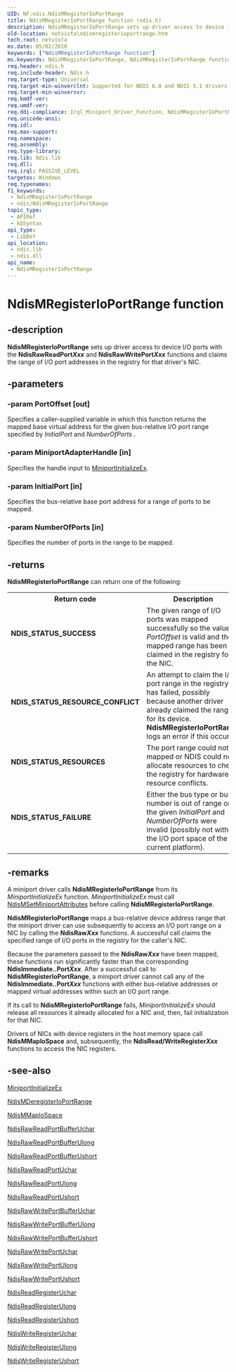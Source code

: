 ```yaml
---
UID: NF:ndis.NdisMRegisterIoPortRange
title: NdisMRegisterIoPortRange function (ndis.h)
description: NdisMRegisterIoPortRange sets up driver access to device I/O ports with the NdisRawReadPortXxx and NdisRawWritePortXxx functions and claims the range of I/O port addresses in the registry for that driver's NIC.
old-location: netvista\ndismregisterioportrange.htm
tech.root: netvista
ms.date: 05/02/2018
keywords: ["NdisMRegisterIoPortRange function"]
ms.keywords: NdisMRegisterIoPortRange, NdisMRegisterIoPortRange function [Network Drivers Starting with Windows Vista], miniport_port_io_ref_fa0141f1-639d-485d-a074-8af029c04406.xml, ndis/NdisMRegisterIoPortRange, netvista.ndismregisterioportrange
req.header: ndis.h
req.include-header: Ndis.h
req.target-type: Universal
req.target-min-winverclnt: Supported for NDIS 6.0 and NDIS 5.1 drivers (see    NdisMRegisterIoPortRange (NDIS   5.1)) in Windows Vista. Supported for NDIS 5.1 drivers (see    NdisMRegisterIoPortRange (NDIS   5.1)) in Windows XP.
req.target-min-winversvr: 
req.kmdf-ver: 
req.umdf-ver: 
req.ddi-compliance: Irql_Miniport_Driver_Function, NdisMRegisterIoPortRange
req.unicode-ansi: 
req.idl: 
req.max-support: 
req.namespace: 
req.assembly: 
req.type-library: 
req.lib: Ndis.lib
req.dll: 
req.irql: PASSIVE_LEVEL
targetos: Windows
req.typenames: 
f1_keywords:
 - NdisMRegisterIoPortRange
 - ndis/NdisMRegisterIoPortRange
topic_type:
 - APIRef
 - kbSyntax
api_type:
 - LibDef
api_location:
 - ndis.lib
 - ndis.dll
api_name:
 - NdisMRegisterIoPortRange
---
```


# NdisMRegisterIoPortRange function


## -description

<b>NdisMRegisterIoPortRange</b> sets up driver access to device I/O ports with the 
  <b>NdisRawReadPort<i>Xxx</i></b> and 
  <b>NdisRawWritePort<i>Xxx</i></b> functions and claims the range of I/O port addresses in the registry for that driver's
  NIC.

## -parameters

### -param PortOffset [out]


Specifies a caller-supplied variable in which this function returns the mapped base virtual
     address for the given bus-relative I/O port range specified by 
     <i>InitialPort</i> and 
     <i>NumberOfPorts</i> .

### -param MiniportAdapterHandle [in]


Specifies the handle input to 
     <a href="/windows-hardware/drivers/ddi/ndis/nc-ndis-miniport_initialize">MiniportInitializeEx</a>.

### -param InitialPort [in]


Specifies the bus-relative base port address for a range of ports to be mapped.

### -param NumberOfPorts [in]


Specifies the number of ports in the range to be mapped.

## -returns

<b>NdisMRegisterIoPortRange</b> can return one of the following:

<table>
<tr>
<th>Return code</th>
<th>Description</th>
</tr>
<tr>
<td width="40%">
<dl>
<dt><b>NDIS_STATUS_SUCCESS</b></dt>
</dl>
</td>
<td width="60%">
The given range of I/O ports was mapped successfully so the value at 
       <i>PortOffset</i> is valid and the mapped range has been claimed in the registry for the NIC.

</td>
</tr>
<tr>
<td width="40%">
<dl>
<dt><b>NDIS_STATUS_RESOURCE_CONFLICT</b></dt>
</dl>
</td>
<td width="60%">
An attempt to claim the I/O port range in the registry has failed, possibly because another
       driver already claimed the range for its device. 
       <b>NdisMRegisterIoPortRange</b> logs an error if this occurs.

</td>
</tr>
<tr>
<td width="40%">
<dl>
<dt><b>NDIS_STATUS_RESOURCES</b></dt>
</dl>
</td>
<td width="60%">
The port range could not be mapped or NDIS could not allocate resources to check the registry
       for hardware-resource conflicts.

</td>
</tr>
<tr>
<td width="40%">
<dl>
<dt><b>NDIS_STATUS_FAILURE</b></dt>
</dl>
</td>
<td width="60%">
Either the bus type or bus number is out of range or the given 
       <i>InitialPort</i> and 
       <i>NumberOfPorts</i> were invalid (possibly not within the I/O port space of the current
       platform).

</td>
</tr>
</table>

## -remarks

A miniport driver calls 
    <b>NdisMRegisterIoPortRange</b> from its 
    <i>MiniportInitializeEx</i> function. 
    <i>MiniportInitializeEx</i> must call 
    <a href="/windows-hardware/drivers/ddi/ndis/nf-ndis-ndismsetminiportattributes">
    NdisMSetMiniportAttributes</a> before calling 
    <b>NdisMRegisterIoPortRange</b>.

<b>NdisMRegisterIoPortRange</b> maps a bus-relative device address range that the miniport driver can use
    subsequently to access an I/O port range on a NIC by calling the 
    <b>NdisRaw<i>Xxx</i></b> functions. A successful call claims the specified range of I/O ports in the registry for the
    caller's NIC.

Because the parameters passed to the 
    <b>NdisRaw<i>Xxx</i></b> have been mapped, these functions run significantly faster than the corresponding 
    <b>NdisImmediate..Port<i>Xxx</i></b>. After a successful call to 
    <b>NdisMRegisterIoPortRange</b>, a miniport driver cannot call any of the 
    <b>NdisImmediate..Port<i>Xxx</i></b> functions with either bus-relative addresses or mapped virtual addresses within such an I/O
    port range.

If its call to 
    <b>NdisMRegisterIoPortRange</b> fails, 
    <i>MiniportInitializeEx</i> should release all resources it already allocated for a NIC and, then, fail
    initialization for that NIC.

Drivers of NICs with device registers in the host memory space call 
    <b>NdisMMapIoSpace</b> and, subsequently, the 
    <b>NdisRead/WriteRegister<i>Xxx</i></b> functions to access the NIC registers.

## -see-also

<a href="/windows-hardware/drivers/ddi/ndis/nc-ndis-miniport_initialize">MiniportInitializeEx</a>



<a href="/windows-hardware/drivers/ddi/ndis/nf-ndis-ndismderegisterioportrange">NdisMDeregisterIoPortRange</a>



<a href="/windows-hardware/drivers/devtest/ndis-ndismmapiospace">NdisMMapIoSpace</a>



<a href="/windows-hardware/drivers/ddi/ndis/nf-ndis-ndisrawreadportbufferuchar">NdisRawReadPortBufferUchar</a>



<a href="/windows-hardware/drivers/ddi/ndis/nf-ndis-ndisrawreadportbufferulong">NdisRawReadPortBufferUlong</a>



<a href="/windows-hardware/drivers/ddi/ndis/nf-ndis-ndisrawreadportbufferushort">NdisRawReadPortBufferUshort</a>



<a href="/windows-hardware/drivers/ddi/ndis/nf-ndis-ndisrawreadportuchar">NdisRawReadPortUchar</a>



<a href="/windows-hardware/drivers/ddi/ndis/nf-ndis-ndisrawreadportulong">NdisRawReadPortUlong</a>



<a href="/windows-hardware/drivers/ddi/ndis/nf-ndis-ndisrawreadportushort">NdisRawReadPortUshort</a>



<a href="/windows-hardware/drivers/ddi/ndis/nf-ndis-ndisrawwriteportbufferuchar">NdisRawWritePortBufferUchar</a>



<a href="/windows-hardware/drivers/ddi/ndis/nf-ndis-ndisrawwriteportbufferulong">NdisRawWritePortBufferUlong</a>



<a href="/windows-hardware/drivers/ddi/ndis/nf-ndis-ndisrawwriteportbufferushort">NdisRawWritePortBufferUshort</a>



<a href="/windows-hardware/drivers/ddi/ndis/nf-ndis-ndisrawwriteportuchar">NdisRawWritePortUchar</a>



<a href="/windows-hardware/drivers/ddi/ndis/nf-ndis-ndisrawwriteportulong">NdisRawWritePortUlong</a>



<a href="/windows-hardware/drivers/ddi/ndis/nf-ndis-ndisrawwriteportushort">NdisRawWritePortUshort</a>



<a href="/windows-hardware/drivers/ddi/ndis/nf-ndis-ndisreadregisteruchar">NdisReadRegisterUchar</a>



<a href="/windows-hardware/drivers/ddi/ndis/nf-ndis-ndisreadregisterulong">NdisReadRegisterUlong</a>



<a href="/windows-hardware/drivers/ddi/ndis/nf-ndis-ndisreadregisterushort">NdisReadRegisterUshort</a>



<a href="/windows-hardware/drivers/ddi/ndis/nf-ndis-ndiswriteregisteruchar">NdisWriteRegisterUchar</a>



<a href="/windows-hardware/drivers/ddi/ndis/nf-ndis-ndiswriteregisterulong">NdisWriteRegisterUlong</a>



<a href="/windows-hardware/drivers/ddi/ndis/nf-ndis-ndiswriteregisterushort">NdisWriteRegisterUshort</a>
